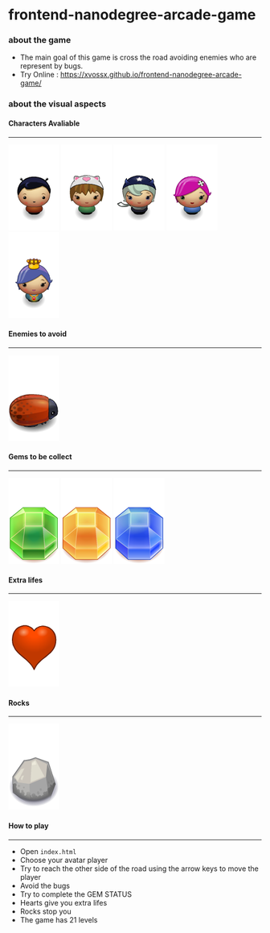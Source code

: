 # frontend-nanodegree-arcade-game
### about the game
- The main goal of this game is cross the road avoiding enemies who are represent by bugs. 
- Try Online : <https://xvossx.github.io/frontend-nanodegree-arcade-game/>

### about the visual aspects

#### Characters Avaliable
----------------------------
![char-boy](images/char-boy.png)
![char-cat-girl](images/char-cat-girl.png)
![char-horn-girl](images/char-horn-girl.png)
![char-pink-girl](images/char-pink-girl.png)
![char-princess-girl](images/char-princess-girl.png)

#### Enemies to avoid
----------------------------
![enemy-bug](images/enemy-bug.png)

#### Gems to be collect
---------------------------
![Gem Green](images/Gem%20Green.png)
![Gem Orange](images/Gem%20Orange.png)
![Gem Blue](images/Gem%20Blue.png)

#### Extra lifes
--------------------------
![Heart](images/Heart.png) 

#### Rocks
-------------------------
![Rock](images/Rock.png) 

#### How to play
----------------------------
- Open ```index.html```
- Choose your avatar player
- Try to reach the other side of the road using the arrow keys to move the player
- Avoid the bugs 
- Try to complete the GEM STATUS
- Hearts give you extra lifes
- Rocks stop you 
- The game has 21 levels
